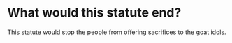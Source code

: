 # What would this statute end?

This statute would stop the people from offering sacrifices to the goat idols.
